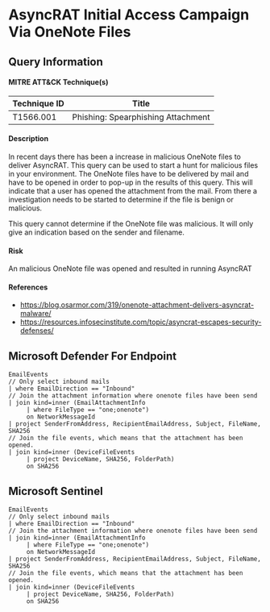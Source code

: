 # AsyncRAT Initial Access Campaign Via OneNote Files
## Query Information

#### MITRE ATT&CK Technique(s)

| Technique ID  | Title                              |
| ------------- | ---------------------------------- |
| T1566.001 | Phishing: Spearphishing Attachment |
#### Description
In recent days there has been a increase in malicious OneNote files to deliver AsyncRAT. This query can be used to start a hunt for malicious files in your environment. The OneNote files have to be delivered by mail and have to be opened in order to pop-up in the results of this query. This will indicate that a user has opened the attachment from the mail. From there a investigation needs to be started to determine if the file is benign or malicious. 

This query cannot determine if the OneNote file was malicious. It will only give an indication based on the sender and filename. 
#### Risk
An malicious OneNote file was opened and resulted in running AsyncRAT
#### References
- https://blog.osarmor.com/319/onenote-attachment-delivers-asyncrat-malware/
- https://resources.infosecinstitute.com/topic/asyncrat-escapes-security-defenses/
## Microsoft Defender For Endpoint

```kusto
EmailEvents
// Only select inbound mails
| where EmailDirection == "Inbound"
// Join the attachment information where onenote files have been send
| join kind=inner (EmailAttachmentInfo
     | where FileType == "one;onenote")
     on NetworkMessageId
| project SenderFromAddress, RecipientEmailAddress, Subject, FileName, SHA256
// Join the file events, which means that the attachment has been opened.
| join kind=inner (DeviceFileEvents
     | project DeviceName, SHA256, FolderPath)
     on SHA256
```
## Microsoft Sentinel
```kusto
EmailEvents
// Only select inbound mails
| where EmailDirection == "Inbound"
// Join the attachment information where onenote files have been send
| join kind=inner (EmailAttachmentInfo
     | where FileType == "one;onenote")
     on NetworkMessageId
| project SenderFromAddress, RecipientEmailAddress, Subject, FileName, SHA256
// Join the file events, which means that the attachment has been opened.
| join kind=inner (DeviceFileEvents
     | project DeviceName, SHA256, FolderPath)
     on SHA256
```
